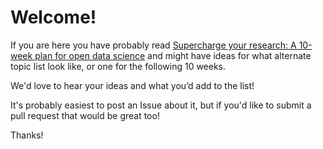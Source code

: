 # Welcome!


If you are here you have probably read [Supercharge your research: A 10-week plan for open data science](https://www.nature.com/articles/d41586-019-03335-4) and might have ideas for what alternate topic list look like, or one for the following 10 weeks. 

We'd love to hear your ideas and what you’d add to the list! 

It's probably easiest to post an Issue about it, but if you'd like to submit a pull request that would be great too! 

Thanks!
